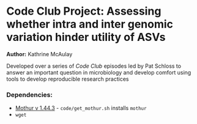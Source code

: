 # Code Club Project: Assessing whether intra and inter genomic variation hinder utility of ASVs

**Author:** Kathrine McAulay

Developed over a series of *Code Club* episodes led by Pat Schloss to answer an important question in microbiology and develop comfort using tools to develop reproducible research practices

### Dependencies:  
* [Mothur v 1.44.3](https://github.com/mothur/mothur/releases/tag/v1.44.3) - `code/get_mothur.sh` installs `mothur`
* `wget`
